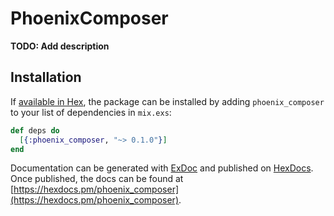 # PhoenixComposer

**TODO: Add description**

## Installation

If [available in Hex](https://hex.pm/docs/publish), the package can be installed
by adding `phoenix_composer` to your list of dependencies in `mix.exs`:

```elixir
def deps do
  [{:phoenix_composer, "~> 0.1.0"}]
end
```

Documentation can be generated with [ExDoc](https://github.com/elixir-lang/ex_doc)
and published on [HexDocs](https://hexdocs.pm). Once published, the docs can
be found at [https://hexdocs.pm/phoenix_composer](https://hexdocs.pm/phoenix_composer).

